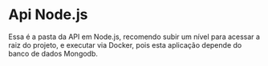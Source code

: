 # Api Node.js

Essa é a pasta da API em Node.js, recomendo subir um nível para acessar a raiz do projeto, e executar via Docker, pois esta aplicação depende do banco de dados Mongodb.